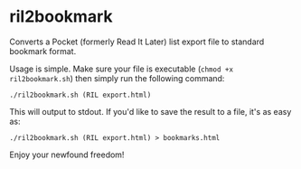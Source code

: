 ril2bookmark
============

Converts a Pocket (formerly Read It Later) list export file to standard bookmark format.

Usage is simple. Make sure your file is executable (`chmod +x ril2bookmark.sh`) then simply run the following command:

`./ril2bookmark.sh (RIL export.html)`

This will output to stdout. If you'd like to save the result to a file, it's as easy as:

`./ril2bookmark.sh (RIL export.html) > bookmarks.html`

Enjoy your newfound freedom!